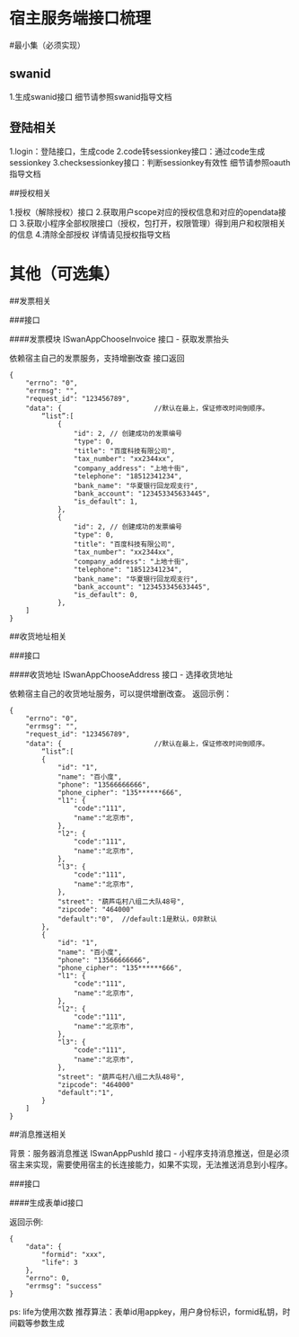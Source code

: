 
# 宿主服务端接口梳理

#最小集（必须实现）

## swanid

1.生成swanid接口
细节请参照swanid指导文档

## 登陆相关

1.login：登陆接口，生成code
2.code转sessionkey接口：通过code生成sessionkey
3.checksessionkey接口：判断sessionkey有效性
细节请参照oauth指导文档

##授权相关

1.授权（解除授权）接口
2.获取用户scope对应的授权信息和对应的opendata接口
3.获取小程序全部权限接口（授权，包打开，权限管理）得到用户和权限相关的信息
4.清除全部授权
详情请见授权指导文档


# 其他（可选集）

##发票相关

###接口

####发票模块 ISwanAppChooseInvoice 接口 - 获取发票抬头

依赖宿主自己的发票服务，支持增删改查
接口返回
```
{
    "errno": "0",
    "errmsg": "",
    "request_id": "123456789",
    "data": {                       //默认在最上，保证修改时间倒顺序。
        “list”:[
            {      
                "id": 2, // 创建成功的发票编号
                "type": 0,
                "title": "百度科技有限公司",
                "tax_number": "xx2344xx",
                "company_address": "上地十街",
                "telephone": "18512341234",
                "bank_name": "华夏银行回龙观支行",
                "bank_account": "123453345633445",
                "is_default": 1,
            },
            {              
                "id": 2, // 创建成功的发票编号
                "type": 0,
                "title": "百度科技有限公司",
                "tax_number": "xx2344xx",
                "company_address": "上地十街",
                "telephone": "18512341234",
                "bank_name": "华夏银行回龙观支行",
                "bank_account": "123453345633445",
                "is_default": 0,
            },
    ]
}
```

##收货地址相关

###接口

####收货地址 ISwanAppChooseAddress 接口 - 选择收货地址

依赖宿主自己的收货地址服务，可以提供增删改查。
返回示例：
```
{
    "errno": "0",
    "errmsg": "",
    "request_id": "123456789",
    "data": {                       //默认在最上，保证修改时间倒顺序。
        “list”:[
        {
            "id": "1",
            "name": "百小度",
            "phone": "13566666666",
            "phone_cipher": "135******666",
            "l1": {
                "code":"111",
                "name":"北京市",
            },
            "l2": {
                "code":"111",
                "name":"北京市",
            },
            "l3": {
                "code":"111",
                "name":"北京市",
            },
            "street": "葫芦屯村八组二大队48号",
            "zipcode": "464000"
            "default":"0",  //default:1是默认，0非默认
        },     
        {
            "id": "1",
            "name": "百小度",
            "phone": "13566666666",
            "phone_cipher": "135******666",
            "l1": {
                "code":"111",
                "name":"北京市",
            },
            "l2": {
                "code":"111",
                "name":"北京市",
            },
            "l3": {
                "code":"111",
                "name":"北京市",
            },
            "street": "葫芦屯村八组二大队48号",
            "zipcode": "464000"
            "default":"1",
        }
    ]
}
```

##消息推送相关

背景：服务器消息推送 ISwanAppPushId 接口 - 小程序支持消息推送，但是必须宿主来实现，需要使用宿主的长连接能力，如果不实现，无法推送消息到小程序。

###接口

####生成表单id接口

返回示例:
```
{
	"data": {
		"formid": "xxx",
		"life": 3
	},
	"errno": 0,
	"errmsg": "success"
}
```

ps: life为使用次数
推荐算法：表单id用appkey，用户身份标识，formid私钥，时间戳等参数生成


